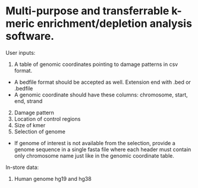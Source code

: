 # Multi-purpose and transferrable k-meric enrichment/depletion analysis software.

User inputs:
1. A table of genomic coordinates pointing to damage patterns in csv format.
- A bedfile format should be accepted as well. Extension end with .bed or .bedfile
- A genomic coordinate should have these columns: chromosome, start, end, strand
2. Damage pattern
3. Location of control regions
4. Size of kmer
5. Selection of genome
- If genome of interest is not available from the selection, provide a genome sequence in a single fasta file where each header must contain only chromosome name just like in the genomic coordinate table.

In-store data:
1. Human genome hg19 and hg38